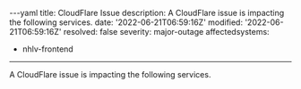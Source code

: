 ---yaml
title: CloudFlare Issue
description: A CloudFlare issue is impacting the following services.
date: '2022-06-21T06:59:16Z'
modified: '2022-06-21T06:59:16Z'
resolved: false
severity: major-outage
affectedsystems:
  - nhlv-frontend
---
A CloudFlare issue is impacting the following services.

